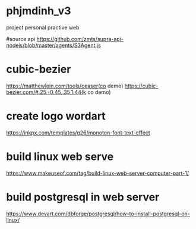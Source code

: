 # phjmdinh_v3

project personal practive web

#source api
https://github.com/zmts/supra-api-nodejs/blob/master/agents/S3Agent.js

# cubic-bezier

https://matthewlein.com/tools/ceaser(co demo)
https://cubic-bezier.com/#.25,-0.45,.35,1.44(k co demo)

# create logo wordart

https://inkpx.com/templates/g26/monoton-font-text-effect

# build linux web serve

https://www.makeuseof.com/tag/build-linux-web-server-computer-part-1/

# build postgresql in web server

https://www.devart.com/dbforge/postgresql/how-to-install-postgresql-on-linux/
